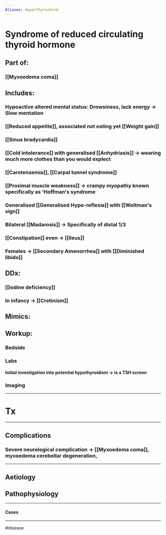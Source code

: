 ```yaml
---
Aliases: Hyperthyroidism
---
```

# Syndrome of reduced circulating thyroid hormone
## Part of:
### [[Myxoedema coma]]
## Includes:
### Hypoactive altered mental status: Drowsiness, lack energy -> Slow mentation
### [[Reduced appetite]], associated not eating yet [[Weight gain]]
### [[Sinus bradycardia]]
### [[Cold intolerance]] with generalised [[Anhydriasis]] -> wearing much more clothes than you would explect
### [[Carotenaemia]], [[Carpal tunnel syndrome]]
### [[Proximal muscle weakness]] -> crampy myopathy known specifically as 'Hoffman's syndrome
### Generalised [[Generalised Hypo-reflexia]] with [[Woltman's sign]]
### Bilateral [[Madarosis]] -> Specifically of distal 1/3
### [[Constipation]] even -> [[Ileus]]
### Females -> [[Secondary Amenorrhea]] wtih [[Diminished libido]]
## DDx:
### [[Iodine deficiency]]
### In infancy -> [[Cretinism]]
## Mimics:
###
## Workup:
### Bedside
### Labs
#### Initial investigation into potential hypothyroidism → is a **TSH screen**
### Imaging 

---
# Tx

---
## Complications
### Severe neurological complication -> [[Myxoedema coma]], myxoedema cerebellar degeneration, 

---
## Aetiology
## Pathophysiology

---
#### Cases


---
#disease 






